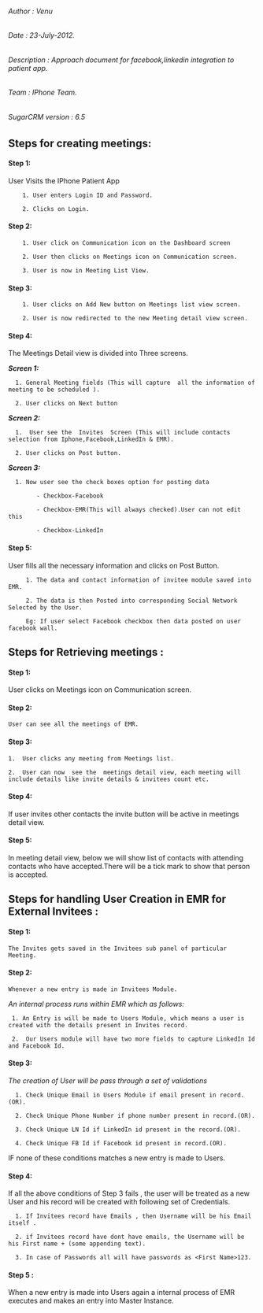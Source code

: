 ###### Author        : Venu
###### Date          : 23-July-2012.
###### Description   : Approach document for facebook,linkedin integration to patient app.
###### Team          : IPhone Team.
###### SugarCRM version : 6.5

## Steps for creating meetings:

#### Step 1:
User Visits the IPhone Patient App

        1. User enters Login ID and Password.

        2. Clicks on Login.

#### Step 2:
        
        1. User click on Communication icon on the Dashboard screen

        2. User then clicks on Meetings icon on Communication screen.

        3. User is now in Meeting List View.
 
#### Step 3: 

        1. User clicks on Add New button on Meetings list view screen.

        2. User is now redirected to the new Meeting detail view screen.

#### Step 4:

The Meetings Detail view is divided into Three screens.

**_Screen 1:_**

      1. General Meeting fields (This will capture  all the information of meeting to be scheduled ).

      2. User clicks on Next button 

**_Screen 2:_**

      1.  User see the  Invites  Screen (This will include contacts selection from Iphone,Facebook,LinkedIn & EMR).

      2. User clicks on Post button. 

**_Screen 3:_**

      1. Now user see the check boxes option for posting data

            - Checkbox-Facebook

            - Checkbox-EMR(This will always checked).User can not edit this

            - Checkbox-LinkedIn
            
#### Step 5:

User fills all the necessary information and clicks on Post Button.

         1. The data and contact information of invitee module saved into EMR.

         2. The data is then Posted into corresponding Social Network Selected by the User.

         Eg: If user select Facebook checkbox then data posted on user facebook wall. 

## Steps for Retrieving meetings :

#### Step 1: 

  User clicks on Meetings icon on Communication screen. 

#### Step 2: 

    User can see all the meetings of EMR.

#### Step 3:

    1.  User clicks any meeting from Meetings list.

    2.  User can now  see the  meetings detail view, each meeting will include details like invite details & invitees count etc.

#### Step 4:  
   If user invites other contacts  the invite button will be active in meetings detail view.

#### Step 5:

   In meeting detail view, below we will show list of contacts with attending contacts who have 
accepted.There will be a tick mark to show that person is accepted.

## Steps for handling User Creation in EMR for External Invitees :

#### Step 1: 
    The Invites gets saved in the Invitees sub panel of particular Meeting.

#### Step 2: 

    Whenever a new entry is made in Invitees Module. 

*An internal process runs within EMR which as follows:*

     1. An Entry is will be made to Users Module, which means a user is created with the details present in Invites record.

     2.  Our Users module will have two more fields to capture LinkedIn Id and Facebook Id. 

#### Step 3: 

*The creation of User will be pass through a set of validations*

      1. Check Unique Email in Users Module if email present in record. (OR).

      2. Check Unique Phone Number if phone number present in record.(OR).

      3. Check Unique LN Id if LinkedIn id present in the record.(OR).

      4. Check Unique FB Id if Facebook id present in record.(OR).

IF none of these conditions matches a new entry is made to Users. 

#### Step 4: 

   If  all the above conditions of Step 3 fails , the user will be treated as a new User and his record will be created  with following set of Credentials.

      1. If Invitees record have Emails , then Username will be his Email itself .

      2. if Invitees record have dont have emails, the Username will be his First name + (some appending text).

      3. In case of Passwords all will have passwords as <First Name>123. 

#### Step 5 : 

  When a new entry is made into Users again a internal process of EMR executes and makes an entry into Master Instance. 
